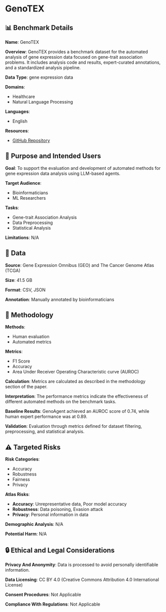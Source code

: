 # GenoTEX

## 📊 Benchmark Details

**Name**: GenoTEX

**Overview**: GenoTEX provides a benchmark dataset for the automated analysis of gene expression data focused on gene-trait association problems. It includes analysis code and results, expert-curated annotations, and a standardized analysis pipeline.

**Data Type**: gene expression data

**Domains**:
- Healthcare
- Natural Language Processing

**Languages**:
- English

**Resources**:
- [GitHub Repository](https://github.com/Liu-Hy/GenoTEX)

## 🎯 Purpose and Intended Users

**Goal**: To support the evaluation and development of automated methods for gene expression data analysis using LLM-based agents.

**Target Audience**:
- Bioinformaticians
- ML Researchers

**Tasks**:
- Gene-trait Association Analysis
- Data Preprocessing
- Statistical Analysis

**Limitations**: N/A

## 💾 Data

**Source**: Gene Expression Omnibus (GEO) and The Cancer Genome Atlas (TCGA)

**Size**: 41.5 GB

**Format**: CSV, JSON

**Annotation**: Manually annotated by bioinformaticians

## 🔬 Methodology

**Methods**:
- Human evaluation
- Automated metrics

**Metrics**:
- F1 Score
- Accuracy
- Area Under Receiver Operating Characteristic curve (AUROC)

**Calculation**: Metrics are calculated as described in the methodology section of the paper.

**Interpretation**: The performance metrics indicate the effectiveness of different automated methods on the benchmark tasks.

**Baseline Results**: GenoAgent achieved an AUROC score of 0.74, while human expert performance was at 0.89.

**Validation**: Evaluation through metrics defined for dataset filtering, preprocessing, and statistical analysis.

## ⚠️ Targeted Risks

**Risk Categories**:
- Accuracy
- Robustness
- Fairness
- Privacy

**Atlas Risks**:
- **Accuracy**: Unrepresentative data, Poor model accuracy
- **Robustness**: Data poisoning, Evasion attack
- **Privacy**: Personal information in data

**Demographic Analysis**: N/A

**Potential Harm**: N/A

## 🔒 Ethical and Legal Considerations

**Privacy And Anonymity**: Data is processed to avoid personally identifiable information.

**Data Licensing**: CC BY 4.0 (Creative Commons Attribution 4.0 International License)

**Consent Procedures**: Not Applicable

**Compliance With Regulations**: Not Applicable
